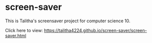 # screen-saver

This is Talitha's screensaver project for computer science 10.

Click here to view:
https://talitha4224.github.io/screen-saver/screen-saver.html
